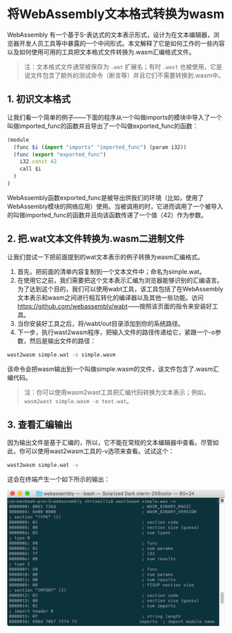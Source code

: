 # 将WebAssembly文本格式转换为wasm

WebAssembly 有一个基于S-表达式的文本表示形式，设计为在文本编辑器，浏览器开发人员工具等中暴露的一个中间形式。本文解释了它是如何工作的一些内容以及如何使用可用的工具把文本格式文件转换为.wasm汇编格式文件。

> 注：文本格式文件通常被保存为 `.wat` 扩展名；有时 `.wast` 也被使用，它是说文件包含了额外的测试命令（断言等）并且它们不需要转换到.wasm中。

## 1. 初识文本格式

让我们看一个简单的例子——下面的程序从一个叫做imports的模块中导入了一个叫做imported_func的函数并且导出了一个叫做exported_func的函数：

```js
(module
  (func $i (import "imports" "imported_func") (param i32))
  (func (export "exported_func")
    i32.const 42
    call $i
  )
)
```

WebAssembly函数exported_func是被导出供我们的环境（比如，使用了WebAssembly模块的网络应用）使用。当被调用的时，它进而调用了一个被导入的叫做imported_func的函数并且向该函数传递了一个值（42）作为参数。

## 2. 把.wat文本文件转换为.wasm二进制文件

让我们尝试一下把前面提到的wat文本表示的例子转换为wasm汇编格式。

1. 首先，把前面的清单内容复制到一个文本文件中；命名为simple.wat。
2. 在使用它之前，我们需要把这个文本表示汇编为浏览器能够识别的汇编语言。为了达到这个目的，我们可以使用wabt工具，该工具包括了在WebAssembly文本表示和wasm之间进行相互转化的编译器以及其他一些功能。访问 <https://github.com/webassembly/wabt>——按照该页面的指令来安装好工具。
3. 当你安装好工具之后，将/wabt/out目录添加到你的系统路径。
4. 下一步，执行wast2wasm程序，把输入文件的路径传递给它，紧跟一个-o参数，然后是输出文件的路径：

```bash
wast2wasm simple.wat -o simple.wasm
```

该命令会把wasm输出到一个叫做simple.wasm的文件，该文件包含了.wasm汇编代码。

> 注：你可以使用wasm2wast工具把汇编代码转换为文本表示；例如，`wasm2wast simple.wasm -o text.wat`。

## 3. 查看汇编输出

因为输出文件是基于汇编的，所以，它不能在常规的文本编辑器中查看。尽管如此，你可以使用wast2wasm工具的-v选项来查看。试试这个：

```bash
wast2wasm simple.wat -v
```

这会在终端产生一个如下所示的输出：

![picture](003.png)